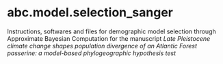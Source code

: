 # abc.model.selection_sanger

Instructions, softwares and files for demographic model selection through Approximate Bayesian Computation for the manuscript *Late Pleistocene climate change shapes population divergence of an Atlantic Forest passerine: a model-based phylogeographic hypothesis test*
